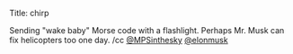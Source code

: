 Title: chirp

Sending "wake baby" Morse code with a flashlight. Perhaps Mr. Musk can fix helicopters too one day. /cc <a href="http://twitter.com/MPSinthesky">@MPSinthesky</a> <a href="http://twitter.com/elonmusk">@elonmusk</a>
